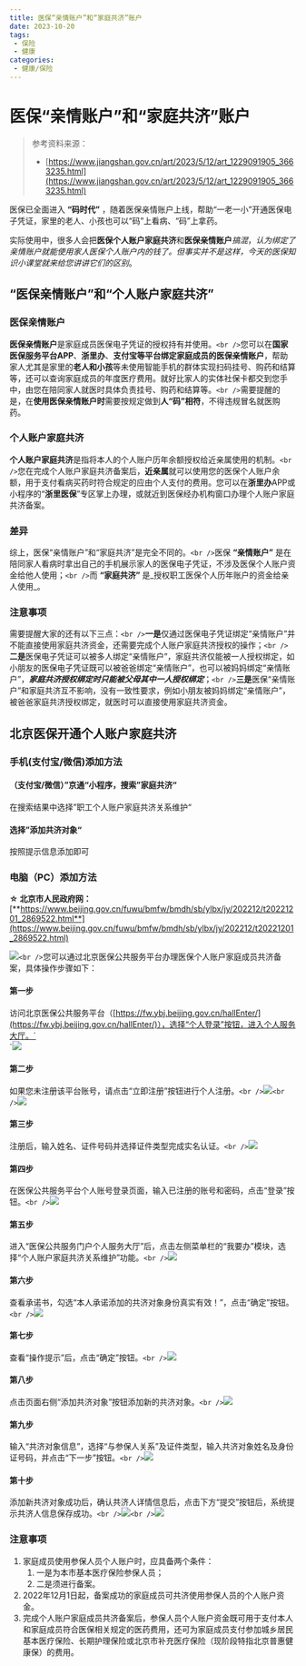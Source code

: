 ```yaml
---
title: 医保“亲情账户”和“家庭共济”账户
date: 2023-10-20
tags: 
 - 保险
 - 健康
categories:
 - 健康/保险
---
```


# 医保“亲情账户”和“家庭共济”账户

> 参考资料来源：
>
> - [https://www.jiangshan.gov.cn/art/2023/5/12/art_1229091905_3663235.html](https://www.jiangshan.gov.cn/art/2023/5/12/art_1229091905_3663235.html)

医保已全面进入 **“码时代”** ，随着医保亲情账户上线，帮助“一老一小”开通医保电子凭证，家里的老人、小孩也可以“码”上看病、“码”上拿药。

实际使用中，很多人会把**医保个人账户家庭共济**和**医保亲情账户**_搞混_，_认为绑定了亲情账户就能使用家人医保个人账户内的钱了。但事实并不是这样，今天的医保知识小课堂就来给您讲讲它们的区别_。

## “医保亲情账户”和“个人账户家庭共济”

### 医保亲情账户

**医保亲情账户**是家庭成员医保电子凭证的授权持有并使用。`<br />`您可以在**国家医保服务平台APP**、**浙里办**、**支付宝等平台绑定家庭成员的医保亲情账户**，帮助家人尤其是家里的**老人和小孩**等未使用智能手机的群体实现扫码挂号、购药和结算等，还可以查询家庭成员的年度医疗费用。就好比家人的实体社保卡都交到您手中，由您在陪同家人就医时具体负责挂号、购药和结算等。`<br />`需要提醒的是，在**使用医保亲情账户时**需要按规定做到**人“码”相符**，不得违规冒名就医购药。

### 个人账户家庭共济

**个人账户家庭共济**是指将本人的个人账户历年余额授权给近亲属使用的机制。`<br />`您在完成个人账户家庭共济备案后，**近亲属**就可以使用您的医保个人账户余额，用于支付看病买药时符合规定的应由个人支付的费用。您可以在**浙里办**APP或小程序的“**浙里医保**”专区掌上办理，或就近到医保经办机构窗口办理个人账户家庭共济备案。

### 差异

综上，医保“亲情账户”和“家庭共济”是完全不同的。`<br />`医保 **“亲情账户”** 是在陪同家人看病时拿出自己的手机展示家人的医保电子凭证，不涉及医保个人账户资金给他人使用；`<br />`而 **“家庭共济”** 是_授权职工医保个人历年账户的资金给亲人使用_。

### 注意事项

需要提醒大家的还有以下三点：`<br />`**一是**仅通过医保电子凭证绑定“亲情账户”并不能直接使用家庭共济资金，还需要完成个人账户家庭共济授权的操作；`<br />`**二是**医保电子凭证可以被多人绑定“亲情账户”，家庭共济仅能被一人授权绑定，如小朋友的医保电子凭证既可以被爸爸绑定“亲情账户”，也可以被妈妈绑定“亲情账户”，**_家庭共济授权绑定时只能被父母其中一人授权绑定_**；`<br />`**三是**医保“亲情账户”和家庭共济互不影响，没有一致性要求，例如小朋友被妈妈绑定“亲情账户”，被爸爸家庭共济授权绑定，就医时可以直接使用家庭共济资金。

## 北京医保开通个人账户家庭共济

### **手机(支付宝/微信)添加方法**

#### （支付宝/微信）”京通“小程序，搜索”家庭共济“

在搜索结果中选择”职工个人账户家庭共济关系维护“

#### 选择”添加共济对象“

按照提示信息添加即可

### **电脑（PC）添加方法**

**☆ 北京市人民政府网：**[**https://www.beijing.gov.cn/fuwu/bmfw/bmdh/sb/ylbx/jy/202212/t20221201_2869522.html**](https://www.beijing.gov.cn/fuwu/bmfw/bmdh/sb/ylbx/jy/202212/t20221201_2869522.html)

![](./1697904301414-0.png)`<br />`您可以通过北京医保公共服务平台办理医保个人账户家庭成员共济备案，具体操作步骤如下：

#### 第一步

访问北京医保公共服务平台（[https://fw.ybj.beijing.gov.cn/hallEnter/](https://fw.ybj.beijing.gov.cn/hallEnter/)），选择“个人登录”按钮，进入个人服务大厅。`<br />`![](./1697904301414-1.png)

#### 第二步

如果您未注册该平台账号，请点击“立即注册”按钮进行个人注册。`<br />`![](./1697904301414-2.png)`<br />`![](./1697904301414-3.png)

#### 第三步

注册后，输入姓名、证件号码并选择证件类型完成实名认证。`<br />`![](./1697904301414-4.png)

#### 第四步

在医保公共服务平台个人账号登录页面，输入已注册的账号和密码，点击“登录”按钮。`<br />`![](./1697904301414-5.png)

#### 第五步

进入“医保公共服务门户个人服务大厅”后，点击左侧菜单栏的“我要办”模块，选择“个人账户家庭共济关系维护”功能。`<br />`![](./1697904301414-6.png)

#### 第六步

查看承诺书，勾选“本人承诺添加的共济对象身份真实有效！”，点击“确定”按钮。`<br />`![](./1697904301414-7.png)

#### 第七步

查看“操作提示”后，点击“确定”按钮。`<br />`![](./1697904301414-8.png)

#### 第八步

点击页面右侧“添加共济对象”按钮添加新的共济对象。`<br />`![](./1697904301414-9.png)

#### 第九步

输入“共济对象信息”，选择“与参保人关系”及证件类型，输入共济对象姓名及身份证号码，并点击“下一步”按钮。`<br />`![](./1697904301414-10.png)

#### 第十步

添加新共济对象成功后，确认共济人详情信息后，点击下方“提交”按钮后，系统提示共济人信息保存成功。`<br />`![](./1697904301414-11.png)`<br />`![](./1697904301414-12.png)

### 注意事项

1. 家庭成员使用参保人员个人账户时，应具备两个条件：
   1. 一是为本市基本医疗保险参保人员；
   2. 二是须进行备案。
2. 2022年12月1日起，备案成功的家庭成员可共济使用参保人员的个人账户资金。
3. 完成个人账户家庭成员共济备案后，参保人员个人账户资金既可用于支付本人和家庭成员符合医保相关规定的医药费用，还可为家庭成员支付参加城乡居民基本医疗保险、长期护理保险或北京市补充医疗保险（现阶段特指北京普惠健康保）的费用。
